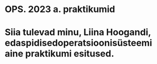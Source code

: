 # OPS. 2023 a. praktikumid

# Siia tulevad minu, Liina Hoogandi, edaspidisedoperatsioonisüsteemi aine praktikumi esitused.
